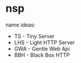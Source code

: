 # nsp

name ideas:
  - TS - Tiny Server
  - LHS - Light HTTP Server
  - GWA - Gentle Web Api 
  - BBH - Black Box HTTP
